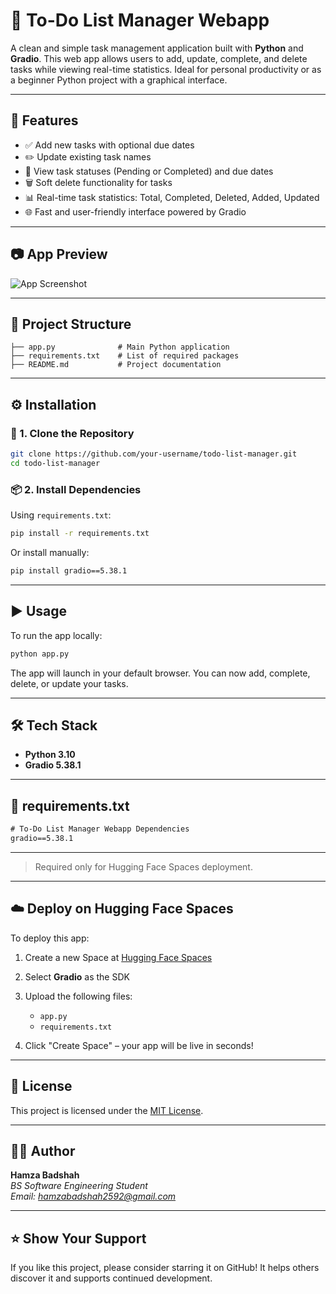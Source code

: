 
# 📝 To-Do List Manager Webapp

A clean and simple task management application built with **Python** and **Gradio**. This web app allows users to add, update, complete, and delete tasks while viewing real-time statistics. Ideal for personal productivity or as a beginner Python project with a graphical interface.

---

## 🚀 Features

- ✅ Add new tasks with optional due dates  
- ✏️ Update existing task names  
- 📅 View task statuses (Pending or Completed) and due dates  
- 🗑️ Soft delete functionality for tasks  
- 📊 Real-time task statistics: Total, Completed, Deleted, Added, Updated  
- 🌐 Fast and user-friendly interface powered by Gradio

---

## 📷 App Preview

![App Screenshot](project-snippet/screenshot.png)


---

## 📁 Project Structure

```
├── app.py              # Main Python application
├── requirements.txt    # List of required packages
├── README.md           # Project documentation
```

---

## ⚙️ Installation

### 🔧 1. Clone the Repository

```bash
git clone https://github.com/your-username/todo-list-manager.git
cd todo-list-manager
```

### 📦 2. Install Dependencies

Using `requirements.txt`:

```bash
pip install -r requirements.txt
```

Or install manually:

```bash
pip install gradio==5.38.1
```

---

## ▶️ Usage

To run the app locally:

```bash
python app.py
```

The app will launch in your default browser. You can now add, complete, delete, or update your tasks.

---


## 🛠 Tech Stack

- **Python 3.10**
- **Gradio 5.38.1**

---

## 📄 requirements.txt

```txt
# To-Do List Manager Webapp Dependencies
gradio==5.38.1
```

---

> Required only for Hugging Face Spaces deployment.

---

## ☁️ Deploy on Hugging Face Spaces

To deploy this app:

1. Create a new Space at [Hugging Face Spaces](https://huggingface.co/spaces)
2. Select **Gradio** as the SDK
3. Upload the following files:
   - `app.py`
   - `requirements.txt`
   
4. Click "Create Space" – your app will be live in seconds!

---


## 🪪 License

This project is licensed under the [MIT License](LICENSE).

---

## 🙋‍♂️ Author

**Hamza Badshah**  
*BS Software Engineering Student*  
*Email: hamzabadshah2592@gmail.com*

---

## ⭐️ Show Your Support

If you like this project, please consider starring it on GitHub! It helps others discover it and supports continued development.
